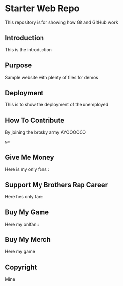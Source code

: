 # Starter Web Repo

This repository is for showing how Git and GitHub work

## Introduction

This is the <a>introduction</a>

## Purpose

Sample website with plenty of files for demos

## Deployment

This is to show the deployment of the unemployed

## How To Contribute

By joining the brosky army AYOOOOOO

ye 

## Give Me Money

Here is my only fans : 

## Support My Brothers Rap Career

Here hes only fan::

## Buy My Game

Here my onlfan::

## Buy My Merch

Here my game

## Copyright

Mine